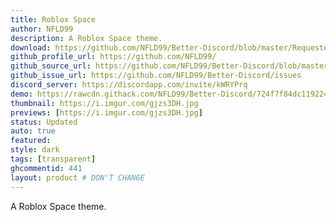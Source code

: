```yaml
---
title: Roblox Space
author: NFLD99
description: A Roblox Space theme.
download: https://github.com/NFLD99/Better-Discord/blob/master/Requested/Updated/Roblox_Space.theme.css
github_profile_url: https://github.com/NFLD99/
github_source_url: https://github.com/NFLD99/Better-Discord/blob/master/Requested/Updated/Roblox_Space.theme.css
github_issue_url: https://github.com/NFLD99/Better-Discord/issues
discord_server: https://discordapp.com/invite/kWRYPrq
demo: https://rawcdn.githack.com/NFLD99/Better-Discord/724f7f84dc119224e397a20c85e509ba32285052/Requested/Updated/Roblox_Space.theme.css
thumbnail: https://i.imgur.com/gjzs3DH.jpg
previews: [https://i.imgur.com/gjzs3DH.jpg]
status: Updated
auto: true
featured:
style: dark
tags: [transparent]
ghcommentid: 441
layout: product # DON'T CHANGE
---
```

A Roblox Space theme.